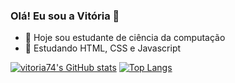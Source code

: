 ### Olá! Eu sou a Vitória 👋

- :space_invader: Hoje sou estudante de ciência da computação
- :space_invader: Estudando HTML, CSS e Javascript

[![vitoria74's GitHub stats](https://github-readme-stats.vercel.app/api?username=vitoria74&hide=stars,issues&count_private=true&show_icons=true&theme=aura&icon_color=FF00FF&include_all_commits=true&bg_color=240038)](https://github.com/vitoria74/github-readme-stats)
[![Top Langs](https://github-readme-stats.vercel.app/api/top-langs/?username=vitoria74&layout=compact&theme=aura&bg_color=240038)](https://github.com/vitoria74/github-readme-stats)
